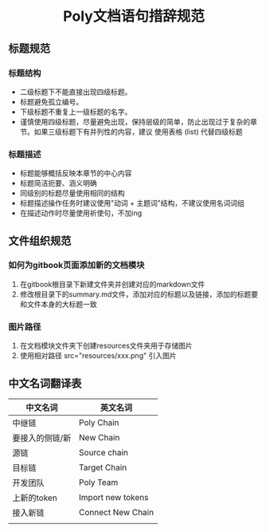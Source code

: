 <h1 align="center">Poly文档语句措辞规范</h1>

## 标题规范

### 标题结构
- 二级标题下不能直接出现四级标题。
- 标题避免孤立编号。
- 下级标题不重复上一级标题的名字。
- 谨慎使用四级标题，尽量避免出现，保持层级的简单，防止出现过于复杂的章节。如果三级标题下有并列性的内容，建议
  使用表格 (list) 代替四级标题

### 标题描述
- 标题能够概括反映本章节的中心内容
- 标题简洁扼要、涵义明确
- 同级别的标题尽量使用相同的结构
- 标题描述操作任务时建议使用"动词 + 主题词"结构，不建议使用名词词组
- 在描述动作时尽量使用祈使句，不加ing


## 文件组织规范

### 如何为gitbook页面添加新的文档模块
1. 在gitbook根目录下新建文件夹并创建对应的markdown文件
2. 修改根目录下的summary.md文件，添加对应的标题以及链接，添加的标题要和文件本身的大标题一致

### 图片路径

1. 在文档模块文件夹下创建resources文件夹用于存储图片
2. 使用相对路径 src="resources/xxx.png" 引入图片

## 中文名词翻译表

| 中文名词        | 英文名词              |
| --------------- |-------------------|
| 中继链          | Poly Chain        |
| 要接入的侧链/新 | New Chain         |
| 源链            | Source chain      |
| 目标链          | Target Chain      |
| 开发团队        | Poly Team         |
| 上新的token     | Import new tokens |
| 接入新链        | Connect New Chain |
|                 |                   |

